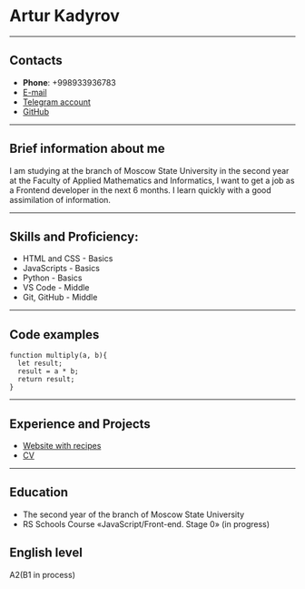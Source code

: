 # Artur Kadyrov
------
## Contacts
* __Phone__: +998933936783
* [E-mail](arturkadyrov729@gmail.com)
* [Telegram account](t.me/Neversaynever24)
* [GitHub](https://github.com/Neversaynever24?tab=repositories)
---
## Brief information about me
I am studying at the branch of Moscow State University in the second year at the Faculty of Applied Mathematics and Informatics, I want to get a job as a Frontend developer in the next 6 months. I learn quickly with a good assimilation of information.

---
## Skills and Proficiency:
* HTML and CSS - Basics
* JavaScripts - Basics
* Python - Basics
* VS Code - Middle
* Git, GitHub - Middle
---
## Code examples
```
function multiply(a, b){
  let result;
  result = a * b;
  return result;
}
```
---
## Experience and Projects
- [Website with recipes](https://neversaynever24.github.io/Recipes/)
- [CV](https://github.com/Neversaynever24/rsschool-cv)
---
## Education
* The second year of the branch of Moscow State University
* RS Schools Course «JavaScript/Front-end. Stage 0» (in progress)
## English level
A2(B1 in process)